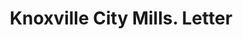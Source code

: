 ---
doi: 10.7916/D85440RB
date_other: '1908'
date_other_textual: '1908'
form: correspondence
genre:
- Letters (correspondence)
name:
- Knoxville City Mills
- J. Allen Smith & Company
object_in_context_url: https://biggert.cul.columbia.edu/items/view/ave_biggert_01715
subject_hierarchical_geographic:
- Knoxville, Tennessee, United States
subject_name:
- Knoxville City Mills
- J. Allen Smith & Company
title: Knoxville City Mills. Letter
sort_title: Knoxville City Mills. Letter
call_number: ave_biggert_01715
coordinates:
- 35.97277777777778,-83.94222222222223
pid: ave_biggert_01715
identifiers: ave_biggert_01715
thumbnail: https://derivativo-1.library.columbia.edu/iiif/2/ldpd:490716/full/!256,256/0/native.jpg
permalink: "/items/ave_biggert_01715/"
layout: iiif-image-page
---
